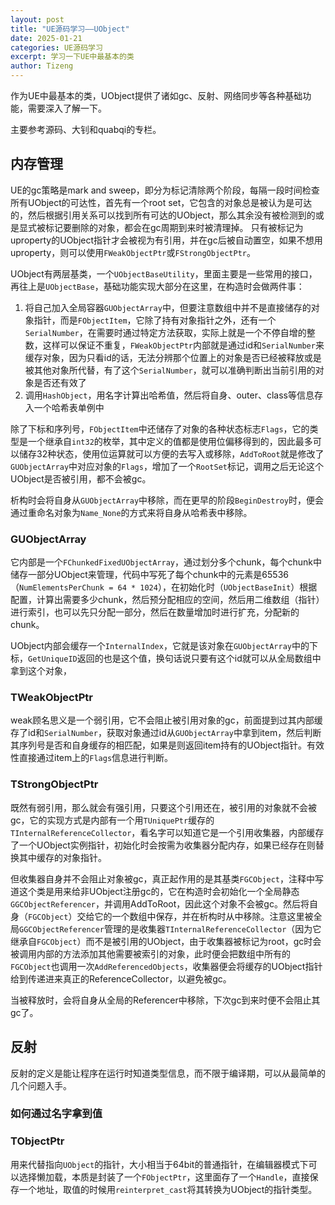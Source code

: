 ```yaml
---
layout: post
title: "UE源码学习——UObject"
date: 2025-01-21
categories: UE源码学习
excerpt: 学习一下UE中最基本的类
author: Tizeng
---
```


作为UE中最基本的类，UObject提供了诸如gc、反射、网络同步等各种基础功能，需要深入了解一下。

主要参考源码、大钊和quabqi的专栏。

## 内存管理

UE的gc策略是mark and sweep，即分为标记清除两个阶段，每隔一段时间检查所有UObject的可达性，首先有一个root set，它包含的对象总是被认为是可达的，然后根据引用关系可以找到所有可达的UObject，那么其余没有被检测到的或是显式被标记要删除的对象，都会在gc周期到来时被清理掉。
只有被标记为uproperty的UObject指针才会被视为有引用，并在gc后被自动置空，如果不想用uproperty，则可以使用`FWeakObjectPtr`或`FStrongObjectPtr`。

UObject有两层基类，一个`UObjectBaseUtility`，里面主要是一些常用的接口，再往上是`UObjectBase`，基础功能实现大部分在这里，在构造时会做两件事：

1. 将自己加入全局容器`GUObjectArray`中，但要注意数组中并不是直接储存的对象指针，而是`FObjectItem`，它除了持有对象指针之外，还有一个`SerialNumber`，在需要时通过特定方法获取，实际上就是一个不停自增的整数，这样可以保证不重复，`FWeakObjectPtr`内部就是通过id和`SerialNumber`来缓存对象，因为只看id的话，无法分辨那个位置上的对象是否已经被释放或是被其他对象所代替，有了这个`SerialNumber`，就可以准确判断出当前引用的对象是否还有效了
2. 调用`HashObject`，用名字计算出哈希值，然后将自身、outer、class等信息存入一个哈希表单例中

除了下标和序列号，`FObjectItem`中还储存了对象的各种状态标志`Flags`，它的类型是一个继承自`int32`的枚举，其中定义的值都是使用位偏移得到的，因此最多可以储存32种状态，使用位运算就可以方便的去写入或移除，`AddToRoot`就是修改了`GUObjectArray`中对应对象的`Flags`，增加了一个`RootSet`标记，调用之后无论这个UObject是否被引用，都不会被gc。

析构时会将自身从`GUObjectArray`中移除，而在更早的阶段`BeginDestroy`时，便会通过重命名对象为`Name_None`的方式来将自身从哈希表中移除。

### GUObjectArray

它内部是一个`FChunkedFixedUObjectArray`，通过划分多个chunk，每个chunk中储存一部分UObject来管理，代码中写死了每个chunk中的元素是65536（`NumElementsPerChunk = 64 * 1024`），在初始化时（`UObjectBaseInit`）根据配置，计算出需要多少chunk，然后预分配相应的空间，然后用二维数组（指针）进行索引，也可以先只分配一部分，然后在数量增加时进行扩充，分配新的chunk。

UObject内部会缓存一个`InternalIndex`，它就是该对象在`GUObjectArray`中的下标，`GetUniqueID`返回的也是这个值，换句话说只要有这个id就可以从全局数组中拿到这个对象，

### TWeakObjectPtr

weak顾名思义是一个弱引用，它不会阻止被引用对象的gc，前面提到过其内部缓存了id和`SerialNumber`，获取对象通过id从`GUObjectArray`中拿到item，然后判断其序列号是否和自身缓存的相匹配，如果是则返回item持有的UObject指针。有效性直接通过item上的`Flags`信息进行判断。

### TStrongObjectPtr

既然有弱引用，那么就会有强引用，只要这个引用还在，被引用的对象就不会被gc，它的实现方式是内部有一个用`TUniquePtr`缓存的`TInternalReferenceCollector`，看名字可以知道它是一个引用收集器，内部缓存了一个UObject实例指针，初始化时会按需为收集器分配内存，如果已经存在则替换其中缓存的对象指针。

但收集器自身并不会阻止对象被gc，真正起作用的是其基类`FGCObject`，注释中写道这个类是用来给非UObject注册gc的，它在构造时会初始化一个全局静态`GGCObjectReferencer`，并调用AddToRoot，因此这个对象不会被gc。然后将自身（`FGCObject`）交给它的一个数组中保存，并在析构时从中移除。注意这里被全局`GGCObjectReferencer`管理的是收集器`TInternalReferenceCollector`（因为它继承自`FGCObject`）而不是被引用的UObject，由于收集器被标记为root，gc时会被调用内部的方法添加其他需要被索引的对象，此时便会把数组中所有的`FGCObject`也调用一次`AddReferencedObjects`，收集器便会将缓存的UObject指针给到传递进来真正的ReferenceCollector，以避免被gc。

当被释放时，会将自身从全局的Referencer中移除，下次gc到来时便不会阻止其gc了。

## 反射

反射的定义是能让程序在运行时知道类型信息，而不限于编译期，可以从最简单的几个问题入手。

### 如何通过名字拿到值



### TObjectPtr

用来代替指向`UObject`的指针，大小相当于64bit的普通指针，在编辑器模式下可以选择懒加载，本质是封装了一个`FObjectPtr`，这里面存了一个`Handle`，直接保存一个地址，取值的时候用`reinterpret_cast`将其转换为UObject的指针类型。
